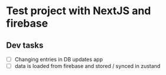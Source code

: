 # Test project with NextJS and firebase

## Dev tasks

- [ ] Changing entries in DB updates app
- [ ] data is loaded from firebase and stored / synced in zustand